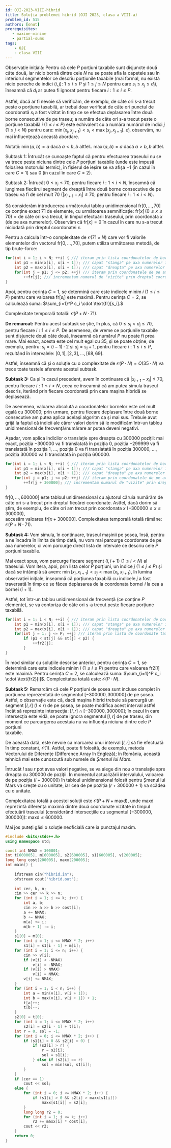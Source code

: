```yaml
---
id: OJI-2023-VIII-hibrid
title: Soluția problemei hibrid (OJI 2023, clasa a VIII-a)
problem_id: 515
authors: [onut]
prerequisites:
   - maxime-minime
   - partial-sums
tags:
    - OJI
    - clasa VIII
---
```



Observație inițială: Pentru că cele $P$ porțiuni taxabile sunt disjuncte două
câte două, iar nicio bornă dintre cele $N$ nu se poate afla la capetele sau în
interiorul segmentelor ce descriu porțiunile taxabile (mai formal, nu există
nicio pereche de indici $(i, j)$: $1 \leq i \leq P$ și $1 \leq j \leq N$ pentru
care $s_i \leq x_j \leq d_i$), înseamnă că $d_i$ ar putea fi ignorat pentru
fiecare $i: 1 \leq i \leq P$.  

Astfel, dacă ar fi nevoie să verificăm, de exemplu, de câte ori s-a trecut peste
o porțiune taxabilă, ar trebui doar verificat de câte ori punctul de coordonată
$s_i$ a fost vizitat în timp ce se efectua deplasarea între două borne
consecutive de pe traseu; a număra de câte ori s-a trecut peste o porțiune
taxabilă $i$ $(1 \leq i \leq P)$ este echivalent cu a număra numărul de indici
$j$ $(1 \leq j < N)$ pentru care: $\min(x_j, x_{j+1}) < s_i < \max(x_j,
x_{j+1}).$ $d_i$, observăm, nu mai influențează această abordare.  

Notații: $\min(a, b) = a \ \text{dacă} \ a < b, b \ \text{altfel.}$. $\max(a, b)
= a \ \text{dacă} \ a > b, b \ \text{altfel.}$

Subtask 1: Întrucât se cunoaște faptul că pentru efectuarea traseului nu se va
trece peste niciuna dintre cele $P$ porțiuni taxabile (unde este impusă
folosirea motorului termic), în fișierul de ieșire se va afișa $-1$ (în cazul în
care $C = 1$) sau 0 (în cazul în care $C = 2$).  

Subtask 2: Întrucât $0 \leq x_i \leq 70$, pentru fiecare $i: 1 \leq i \leq N$,
înseamnă că lungimea fiecărui segment de dreaptă între două borne consecutive de
pe traseu va fi de cel mult 70 ($|x_{i+1} - x_i| \leq 70$, pentru fiecare $i: 1
\leq i < N$).  

Să considerăm introducerea următorului tablou unidimensional
$\text{fr}[0, \ldots, 70]$ ce conține exact 71 de elemente, cu următoarea
semnificație: $\text{fr}[x] \, (0 \leq x \leq 70) = \text{de câte ori s-a
trecut, în timpul efectuării traseului, prin coordonata } x \text{ (de pe axa
numerelor)}$. Observăm că $\text{fr}[x] = 0$ în cazul în care nu s-a trecut
niciodată prin dreptul coordonatei $x$.  

Pentru a calcula într-o complexitate de $\mathcal{O}(71 \times N)$ care vor fi
valorile elementelor din vectorul $\text{fr}[0, \ldots, 70]$, putem utiliza
următoarea metodă, de tip brute-force:  

```cpp
for(int i = 1; i < N; ++i) { /// iteram prin lista coordonatelor de borne
    int p1 = min(x[i], x[i + 1]); /// capat "stanga" pe axa numerelor intregi
    int p2 = max(x[i], x[i + 1]); /// capat "dreapta" pe axa numerelor intregi
    for(int j = p1; j <= p2; ++j) /// iteram prin coordonatele de pe axa numerelor
        ++fr[j]; /// incrementam numarul de "vizite" prin dreptul coordonatei j
}
```
Apoi, pentru cerința $C = 1$, se determină care este indicele minim $i$ $(1 \leq
i \leq P)$ pentru care valoarea $\text{fr}[s_i]$ este maximă. Pentru cerința $C
= 2$, se calculează suma: $\sum_{i=1}^P c_i \cdot \text{fr}[s_i].$

Complexitate temporală totală: $\mathcal{O}(P + N \cdot 71)$.  

**De remarcat:** Pentru acest subtask se știe, în plus, că $0 \leq s_i < d_i
\leq 70$, pentru fiecare $i: 1 \leq i \leq P$. De asemenea, de vreme ce
porțiunile taxabile sunt disjuncte două câte două, înseamnă că numărul $P$ nu
poate fi prea mare. Mai exact, acesta este cel mult egal cu 35, și se poate
obține, de exemplu, pentru: $s_i = (i - 1) \cdot 2$ și $d_i = s_i + 1$, pentru
fiecare $i: 1 \leq i \leq P$, rezultând în intervalele: $[0, 1], [2, 3], \ldots,  
[68, 69]$.

Astfel, înseamnă că și o soluție cu o complexitate de $\mathcal{O}(P \cdot N) =
O(35 \cdot N)$ va trece toate testele aferente acestui subtask.  

**Subtask 3:** Ca și în cazul precedent, avem în continuare că $|x_{i+1} - x_i|
\leq 70$, pentru fiecare $i: 1 \leq i < N$, ceea ce înseamnă că am putea simula
traseul descris, iterând prin fiecare coordonată prin care mașina hibridă se  
deplasează.

De asemenea, valoarea absolută a coordonatelor bornelor este cel mult egală cu
300000; prin urmare, pentru fiecare deplasare între două borne consecutive am
putea aplica același algoritm ca și mai sus. Trebuie avut grijă la faptul că
indicii ale căror valori dorim să le modificăm într-un tablou unidimensional de
frecvență/numărare ar putea deveni negativi.  

Așadar, vom aplica indicilor o translație spre dreapta cu 300000 poziții: mai
exact, poziția $-300000$ va fi translatată în poziția 0, poziția $-299999$ va fi
translatată în poziția 1, ..., poziția 0 va fi translatată în poziția 300000,
..., poziția 300000 va fi translatată în poziția 600000.  

```cpp
for(int i = 1; i < N; ++i) { /// iteram prin lista coordonatelor de borne
    int p1 = min(x[i], x[i + 1]); /// capat "stanga" pe axa numerelor intregi
    int p2 = max(x[i], x[i + 1]); /// capat "dreapta" pe axa numerelor intregi
    for(int j = p1; j <= p2; ++j) /// iteram prin coordonatele de pe axa numerelor
        ++fr[j + 300000]; /// incrementam numarul de "vizite" prin dreptul coordonatei j
}
```

$\text{fr}[0, \ldots, 600000]$ este tabloul unidimensional cu ajutorul căruia
numărăm de câte ori s-a trecut prin dreptul fiecărei coordonate. Astfel, dacă
dorim să știm, de exemplu, de câte ori am trecut prin coordonata $x$ $(-300000
\leq x \leq 300000)$,  
accesăm valoarea $\text{fr}[x + 300000]$. Complexitatea temporală totală rămâne:
$\mathcal{O}(P + N \cdot 71)$.  

**Subtask 4:** Vom simula, în continuare, traseul mașinii pe șosea, însă, pentru
a ne încadra în limita de timp dată, nu vom mai parcurge coordonate de pe axa
numerelor, ci vom parcurge direct lista de intervale ce descriu cele $P$
porțiuni taxabile.  

Mai exact spus, vom parcurge fiecare segment $(i, i + 1)$ $(1 \leq i < N)$ al
traseului. Vom itera, apoi, prin lista celor $P$ porțiuni, un indice $j$ $(1
\leq j \leq P)$ și dacă se întâmplă să avem: $\min(x_i, x_{i+1}) < s_j <
\max(x_i, x_{i+1})$, în lumina observației inițiale, înseamnă că porțiunea
taxabilă cu indicele $j$ a fost traversată în timp ce se făcea deplasarea de la
coordonata bornei $i$ la cea a bornei $(i + 1)$.  

Astfel, tot într-un tablou unidimensional de frecvență (ce conține $P$
elemente), se va contoriza de câte ori s-a trecut peste fiecare porțiune  
taxabilă.

```cpp
for(int i = 1; i < N; ++i) { /// iteram prin lista coordonatelor de borne
    int p1 = min(x[i], x[i + 1]); /// capat "stanga" pe axa numerelor intregi
    int p2 = max(x[i], x[i + 1]); /// capat "dreapta" pe axa numerelor intregi
    for(int j = 1; j <= P; ++j) /// iteram prin lista de coordonate taxabile
        if (p1 < st[j] && st[j] < p2) {
            ++fr2[j];
        }
}
```

În mod similar cu soluțiile descrise anterior, pentru cerința $C = 1$, se
determină care este indicele minim $i$ $(1 \leq i \leq P)$ pentru care valoarea
$\text{fr2}[i]$ este maximă. Pentru cerința $C = 2$, se calculează suma:
$\sum_{i=1}^P c_i \cdot \text{fr2}[i]$. Complexitatea totală este:
$\mathcal{O}(P \cdot N)$.  

**Subtask 5:** Remarcăm că cele $P$ porțiuni de șosea sunt incluse complet în
porțiunea reprezentată de segmentul $[-300000, 300000]$ de pe șosea. Astfel, o
observație este că, dacă mașina hibrid trebuie să parcurgă un segment $[l, r]$
$(l \leq r)$ de pe șosea, se poate modifica acest interval astfel încât să
reprezinte intersecția: $[l, r] \cap [-300000, 300000];$ în cazul în care
intersecția este vidă, se poate ignora segmentul $[l, r]$ de pe traseu, din
moment ce parcurgerea acestuia nu va influența niciuna dintre cele $P$ porțiuni  
taxabile.

De această dată, este nevoie ca marcarea unui interval $[l, r]$ să fie efectuată
în timp constant, $\mathcal{O}(1)$. Astfel, poate fi folosită, de exemplu,
metoda Vectorului de Diferențe (Difference Array în Engleză); în România,
această tehnică mai este cunoscută sub numele de *Șmenul lui Mars*.  

Întrucât $l$ sau $r$ pot avea valori negative, se va alege din nou o translație
spre dreapta cu 300000 de poziții. În momentul actualizării intervalului,
valoarea de pe poziția $(l + 300000)$ în tabloul unidimensional folosit pentru
Șmenul lui Mars va crește cu o unitate, iar cea de pe poziția $(r + 300000 + 1)$
va scădea cu o unitate.  

Complexitatea totală a acestei soluții este $\mathcal{O}(P + N + \text{maxd})$,
unde $\text{maxd}$ reprezintă diferența maximă dintre două coordonate vizitate
în timpul efectuării traseului (considerând intersecțiile cu segmentul
$[-300000, 300000]$): $\text{maxd} \leq 600000$.

Mai jos puteți găsi o soluție neoficială care ia punctajul maxim.

```cpp
#include <bits/stdc++.h>
using namespace std;

const int NMAX = 300001;
int t[600005], m[600005], s2[600005], s1[600005], v[200005];
long long cost[200005], maxx[200005];
int main() {
    
    ifstream cin("hibrid.in");
    ofstream cout("hibrid.out");
    
    int cer, k, n;
    cin >> cer >> k >> n;
    for (int i = 1; i <= k; i++) {
        int a, b;
        cin >> a >> b >> cost[i];
        a += NMAX;
        b += NMAX;
        m[a] += i;
        m[b + 1] -= i;
    }
    s1[0] = m[0];
    for (int i = 1; i <= NMAX * 2; i++)
        s1[i] = s1[i - 1] + m[i];
    for (int i = 1; i <= n; i++) {
        cin >> v[i];
        if (v[i] < -NMAX)
            v[i] = -NMAX;
        if (v[i] > NMAX)
            v[i] = NMAX;
        v[i] += NMAX;
    }
    for (int i = 1; i < n; i++) {
        int a = min(v[i], v[i + 1]);
        int b = max(v[i], v[i + 1]) + 1;
        t[a]++;
        t[b]--;
    }
    s2[0] = t[0];
    for (int i = 1; i <= NMAX * 2; i++)
        s2[i] = s2[i - 1] + t[i];
    int r = 0, sol = -1;
    for (int i = 0; i <= NMAX * 2; i++) {
        if (s1[i] > 0 && s2[i] > 0) {
            if (s2[i] > r) {
                r = s2[i];
                sol = s1[i];
            } else if (s2[i] == r)
                sol = min(sol, s1[i]);
        }
    }
    if (cer == 1)
        cout << sol;
    else {
        for (int i = 0; i <= NMAX * 2; i++) {
            if (s1[i] > 0 && s2[i] > maxx[s1[i]])
                maxx[s1[i]] = s2[i];
        }
        long long r2 = 0;
        for (int i = 1; i <= k; i++)
            r2 += maxx[i] * cost[i];
        cout << r2;
    }
    return 0;
}
```
